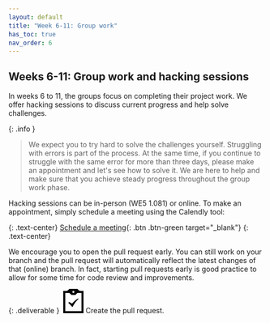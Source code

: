 ```yaml
---
layout: default
title: "Week 6-11: Group work"
has_toc: true
nav_order: 6
---
```


## Weeks 6-11: Group work and hacking sessions

In weeks 6 to 11, the groups focus on completing their project work.
We offer hacking sessions to discuss current progress and help solve challenges.

{: .info }
> We expect you to try hard to solve the challenges yourself. Struggling with errors is part of the process. At the same time, if you continue to struggle with the same error for more than three days, please make an appointment and let's see how to solve it. We are here to help and make sure that you achieve steady progress throughout the group work phase.

Hacking sessions can be in-person (WE5 1.081) or online.
To make an appointment, simply schedule a meeting using the Calendly tool:

{: .text-center}
[Schedule a meeting](https://calendly.com/gerit-wagner/30min){: .btn .btn-green target="_blank"}
{: .text-center}

We encourage you to open the pull request early.
You can still work on your branch and the pull request will automatically reflect the latest changes of that (online) branch.
In fact, starting pull requests early is good practice to allow for some time for code review and improvements.

{: .deliverable }
![tasks logo](../assets/iconmonstr-clipboard-5.svg)Create the pull request.
